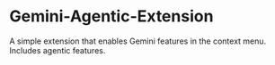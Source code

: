 # Gemini-Agentic-Extension
A simple extension that enables Gemini features in the context menu. Includes agentic features.
